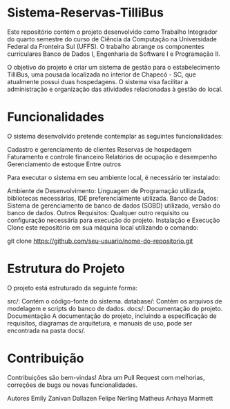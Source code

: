 # Sistema-Reservas-TilliBus
Este repositório contém o projeto desenvolvido como Trabalho Integrador do quarto semestre do curso de Ciência da Computação na Universidade Federal da Fronteira Sul (UFFS). O trabalho abrange os componentes curriculares Banco de Dados I, Engenharia de Software I e Programação II.

O objetivo do projeto é criar um sistema de gestão para o estabelecimento TilliBus, uma pousada localizada no interior de Chapecó - SC, que atualmente possui duas hospedagens. O sistema visa facilitar a administração e organização das atividades relacionadas à gestão do local.

# Funcionalidades
O sistema desenvolvido pretende contemplar as seguintes funcionalidades:

Cadastro e gerenciamento de clientes
Reservas de hospedagem
Faturamento e controle financeiro
Relatórios de ocupação e desempenho
Gerenciamento de estoque 
Entre outros

Para executar o sistema em seu ambiente local, é necessário ter instalado:

Ambiente de Desenvolvimento: Linguagem de Programação utilizada, bibliotecas necessárias, IDE preferencialmente utilizada.
Banco de Dados: Sistema de gerenciamento de banco de dados (SGBD) utilizado, versão do banco de dados.
Outros Requisitos: Qualquer outro requisito ou configuração necessária para execução do projeto.
Instalação e Execução
Clone este repositório em sua máquina local utilizando o comando:

git clone https://github.com/seu-usuario/nome-do-repositorio.git

# Estrutura do Projeto
O projeto está estruturado da seguinte forma:

src/: Contém o código-fonte do sistema.
database/: Contém os arquivos de modelagem e scripts do banco de dados.
docs/: Documentação do projeto.
Documentação
A documentação do projeto, incluindo a especificação de requisitos, diagramas de arquitetura, e manuais de uso, pode ser encontrada na pasta docs/.

# Contribuição
Contribuições são bem-vindas! Abra um Pull Request com melhorias, correções de bugs ou novas funcionalidades.

Autores
Emily Zanivan Dallazen
Felipe Nerling
Matheus Anhaya Marmett
